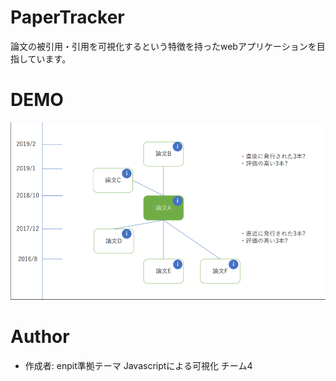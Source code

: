 # PaperTracker

論文の被引用・引用を可視化するという特徴を持ったwebアプリケーションを目指しています。
<!-- "hoge"が何かを簡潔に紹介する -->

# DEMO

![PaperTrackerの完成イメージ](./image.png)
<!-- "hoge"の魅力が直感的に伝えわるデモ動画や図解を載せる -->

<!-- # Features -->

<!-- "hoge"のセールスポイントや差別化などを説明する -->

<!-- # Requirement -->

<!-- "hoge"を動かすのに必要なライブラリなどを列挙する -->

<!-- 
* huga 3.5.2
* hogehuga 1.0.2
-->

<!-- # Installation -->

<!--
Requirementで列挙したライブラリなどのインストール方法を説明する

```bash
pip install huga_package
``` 
-->

<!-- # Usage -->

<!--
DEMOの実行方法など、"hoge"の基本的な使い方を説明する

```bash
git clone https://github.com/hoge/~
cd examples
python demo.py
```
 -->

<!-- # Note -->

<!-- 注意点などがあれば書く -->

# Author

* 作成者: enpit準拠テーマ Javascriptによる可視化 チーム4